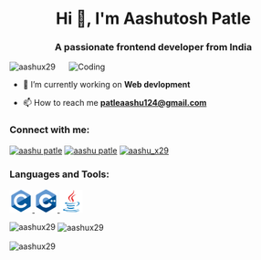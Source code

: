 <h1 align="center">Hi 👋, I'm Aashutosh Patle</h1>
<h3 align="center">A passionate frontend developer from India</h3>
<img align="right" alt="Coding" width="400" src="https://cdn.dribbble.com/users/730703/screenshots/6581243/avento.gif">

<p align="left"> <img src="https://komarev.com/ghpvc/?username=aashux29&label=Profile%20views&color=0e75b6&style=flat" alt="aashux29" /> </p>

- 🔭 I’m currently working on **Web devlopment**

- 📫 How to reach me **patleaashu124@gmail.com**

<h3 align="left">Connect with me:</h3>
<p align="left">
<a href="https://linkedin.com/in/aashu patle" target="blank"><img align="center" src="https://raw.githubusercontent.com/rahuldkjain/github-profile-readme-generator/master/src/images/icons/Social/linked-in-alt.svg" alt="aashu patle" height="30" width="40" /></a>
<a href="https://fb.com/aashu patle" target="blank"><img align="center" src="https://raw.githubusercontent.com/rahuldkjain/github-profile-readme-generator/master/src/images/icons/Social/facebook.svg" alt="aashu patle" height="30" width="40" /></a>
<a href="https://instagram.com/aashu_x29" target="blank"><img align="center" src="https://raw.githubusercontent.com/rahuldkjain/github-profile-readme-generator/master/src/images/icons/Social/instagram.svg" alt="aashu_x29" height="30" width="40" /></a>
</p>

<h3 align="left">Languages and Tools:</h3>
<p align="left"> <a href="https://www.cprogramming.com/" target="_blank" rel="noreferrer"> <img src="https://raw.githubusercontent.com/devicons/devicon/master/icons/c/c-original.svg" alt="c" width="40" height="40"/> </a> <a href="https://www.w3schools.com/cpp/" target="_blank" rel="noreferrer"> <img src="https://raw.githubusercontent.com/devicons/devicon/master/icons/cplusplus/cplusplus-original.svg" alt="cplusplus" width="40" height="40"/> </a> <a href="https://www.java.com" target="_blank" rel="noreferrer"> <img src="https://raw.githubusercontent.com/devicons/devicon/master/icons/java/java-original.svg" alt="java" width="40" height="40"/> </a> </p>

<p><img align="left" src="https://github-readme-stats.vercel.app/api/top-langs?username=aashux29&show_icons=true&locale=en&layout=compact" alt="aashux29" /></p>

<p>&nbsp;<img align="center" src="https://github-readme-stats.vercel.app/api?username=aashux29&show_icons=true&locale=en" alt="aashux29" /></p>

<p><img align="center" src="https://github-readme-streak-stats.herokuapp.com/?user=aashux29&" alt="aashux29" /></p>
